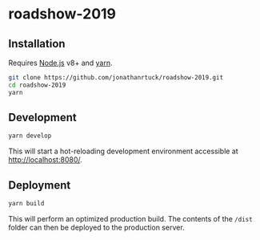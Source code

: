 # roadshow-2019

## Installation

Requires [Node.js](https://nodejs.org/) v8+ and [yarn](https://yarnpkg.com/).

```sh
git clone https://github.com/jonathanrtuck/roadshow-2019.git
cd roadshow-2019
yarn
```

## Development

```sh
yarn develop
```

This will start a hot-reloading development environment accessible at [http://localhost:8080/](http://localhost:8080/).

## Deployment

```sh
yarn build
```

This will perform an optimized production build. The contents of the `/dist` folder can then be deployed to the production server.
